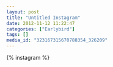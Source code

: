 ```yaml
---
layout: post
title: "Untitled Instagram"
date: 2012-11-12 11:22:47
categories: ["Earlybird"]
tags: []
media_id: "323167315670788354_326209"
---
```


{% instagram %}
